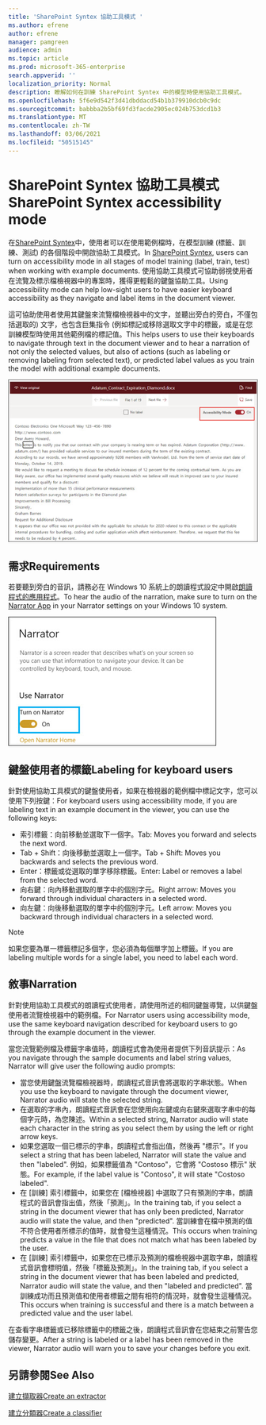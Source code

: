 ```yaml
---
title: 'SharePoint Syntex 協助工具模式 '
ms.author: efrene
author: efrene
manager: pamgreen
audience: admin
ms.topic: article
ms.prod: microsoft-365-enterprise
search.appverid: ''
localization_priority: Normal
description: 瞭解如何在訓練 SharePoint Syntex 中的模型時使用協助工具模式。
ms.openlocfilehash: 5f6e9d542f3d41dbddacd54b1b379910dcb0c9dc
ms.sourcegitcommit: babbba2b5bf69fd3facde2905ec024b753dcd1b3
ms.translationtype: MT
ms.contentlocale: zh-TW
ms.lasthandoff: 03/06/2021
ms.locfileid: "50515145"
---
```

# <a name="sharepoint-syntex-accessibility-mode"></a><span data-ttu-id="b0413-103">SharePoint Syntex 協助工具模式</span><span class="sxs-lookup"><span data-stu-id="b0413-103">SharePoint Syntex accessibility mode</span></span>

<span data-ttu-id="b0413-104">在[SharePoint Syntex](index.md)中，使用者可以在使用範例檔時，在模型訓練 (標籤、訓練、測試) 的各個階段中開啟協助工具模式。</span><span class="sxs-lookup"><span data-stu-id="b0413-104">In [SharePoint Syntex](index.md), users can turn on accessibility mode in all stages of model training (label, train, test) when working with example documents.</span></span> <span data-ttu-id="b0413-105">使用協助工具模式可協助弱視使用者在流覽及標示檔檢視器中的專案時，獲得更輕鬆的鍵盤協助工具。</span><span class="sxs-lookup"><span data-stu-id="b0413-105">Using accessibility mode can help low-sight users to have easier keyboard accessibility as they navigate and label items in the document viewer.</span></span>

<span data-ttu-id="b0413-106">這可協助使用者使用其鍵盤來流覽檔檢視器中的文字，並聽出旁白的旁白，不僅包括選取的) 文字，也包含巨集指令 (例如標記或移除選取文字中的標籤，或是在您訓練模型時使用其他範例檔的標記值。</span><span class="sxs-lookup"><span data-stu-id="b0413-106">This helps users to use their keyboards to navigate through text in the document viewer and to hear a narration of not only the selected values, but also of actions (such as labeling or removing labeling from selected text), or predicted label values as you train the model with additional example documents.</span></span> 


![協助工具模式](../media/content-understanding/accessibility-mode.png)

## <a name="requirements"></a><span data-ttu-id="b0413-108">需求</span><span class="sxs-lookup"><span data-stu-id="b0413-108">Requirements</span></span>

<span data-ttu-id="b0413-109">若要聽到旁白的音訊，請務必在 Windows 10 系統上的朗讀程式設定中開啟[朗讀程式的應用程式](https://support.microsoft.com/windows/complete-guide-to-narrator-e4397a0d-ef4f-b386-d8ae-c172f109bdb1)。</span><span class="sxs-lookup"><span data-stu-id="b0413-109">To hear the audio of the narration, make sure to turn on the [Narrator App](https://support.microsoft.com/windows/complete-guide-to-narrator-e4397a0d-ef4f-b386-d8ae-c172f109bdb1) in your Narrator settings on your Windows 10 system.</span></span>

![開啟朗讀程式](../media/content-understanding/narrator-settings.png)

## <a name="labeling-for-keyboard-users"></a><span data-ttu-id="b0413-111">鍵盤使用者的標籤</span><span class="sxs-lookup"><span data-stu-id="b0413-111">Labeling for keyboard users</span></span>

<span data-ttu-id="b0413-112">針對使用協助工具模式的鍵盤使用者，如果在檢視器的範例檔中標記文字，您可以使用下列按鍵：</span><span class="sxs-lookup"><span data-stu-id="b0413-112">For keyboard users using accessibility mode, if you are labeling text in an example document in the viewer, you can use the following keys:</span></span>

- <span data-ttu-id="b0413-113">索引標籤：向前移動並選取下一個字。</span><span class="sxs-lookup"><span data-stu-id="b0413-113">Tab: Moves you forward and selects the next word.</span></span>
- <span data-ttu-id="b0413-114">Tab + Shift：向後移動並選取上一個字。</span><span class="sxs-lookup"><span data-stu-id="b0413-114">Tab + Shift: Moves you backwards and selects the previous word.</span></span>
- <span data-ttu-id="b0413-115">Enter：標籤或從選取的單字移除標籤。</span><span class="sxs-lookup"><span data-stu-id="b0413-115">Enter: Label or removes a label from the selected word.</span></span>
- <span data-ttu-id="b0413-116">向右鍵：向內移動選取的單字中的個別字元。</span><span class="sxs-lookup"><span data-stu-id="b0413-116">Right arrow: Moves you forward through individual characters in a selected word.</span></span>
- <span data-ttu-id="b0413-117">向左鍵：向後移動選取的單字中的個別字元。</span><span class="sxs-lookup"><span data-stu-id="b0413-117">Left arrow: Moves you backward through individual characters in a selected word.</span></span>

> [!NOTE]
> <span data-ttu-id="b0413-118">如果您要為單一標籤標記多個字，您必須為每個單字加上標籤。</span><span class="sxs-lookup"><span data-stu-id="b0413-118">If you are labeling multiple words for a single label, you need to label each word.</span></span>


## <a name="narration"></a><span data-ttu-id="b0413-119">敘事</span><span class="sxs-lookup"><span data-stu-id="b0413-119">Narration</span></span>

<span data-ttu-id="b0413-120">針對使用協助工具模式的朗讀程式使用者，請使用所述的相同鍵盤導覽，以供鍵盤使用者流覽檢視器中的範例檔。</span><span class="sxs-lookup"><span data-stu-id="b0413-120">For Narrator users using accessibility mode, use the same keyboard navigation described for keyboard users to go through the example document in the viewer.</span></span>

<span data-ttu-id="b0413-121">當您流覽範例檔及標籤字串值時，朗讀程式會為使用者提供下列音訊提示：</span><span class="sxs-lookup"><span data-stu-id="b0413-121">As you navigate through the sample documents and label string values, Narrator will give user the following audio prompts:</span></span>

- <span data-ttu-id="b0413-122">當您使用鍵盤流覽檔檢視器時，朗讀程式音訊會將選取的字串狀態。</span><span class="sxs-lookup"><span data-stu-id="b0413-122">When you use the keyboard to navigate through the document viewer, Narrator audio will state the selected string.</span></span>
- <span data-ttu-id="b0413-123">在選取的字串內，朗讀程式音訊會在您使用向左鍵或向右鍵來選取字串中的每個字元時，為您陳述。</span><span class="sxs-lookup"><span data-stu-id="b0413-123">Within a selected string, Narrator audio will state each character in the string as you select them by using the left or right arrow keys.</span></span>
- <span data-ttu-id="b0413-124">如果您選取一個已標示的字串，朗讀程式會指出值，然後再 "標示"。</span><span class="sxs-lookup"><span data-stu-id="b0413-124">If you select a string that has been labeled, Narrator will state the value and then "labeled".</span></span>  <span data-ttu-id="b0413-125">例如，如果標籤值為 "Contoso"，它會將 "Costoso 標示" 狀態。</span><span class="sxs-lookup"><span data-stu-id="b0413-125">For example, if the label value is "Contoso", it will state "Costoso labeled".</span></span> 
- <span data-ttu-id="b0413-126">在 [訓練] 索引標籤中，如果您在 [檔檢視器] 中選取了只有預測的字串，朗讀程式的音訊會指出值，然後「預測」。</span><span class="sxs-lookup"><span data-stu-id="b0413-126">In the training tab, if you select a string in the document viewer that has only been predicted, Narrator audio will state the value, and then "predicted".</span></span> <span data-ttu-id="b0413-127">當訓練會在檔中預測的值不符合使用者所標示的值時，就會發生這種情況。</span><span class="sxs-lookup"><span data-stu-id="b0413-127">This occurs when training predicts a value in the file that does not match what has been labeled by the user.</span></span>
- <span data-ttu-id="b0413-128">在 [訓練] 索引標籤中，如果您在已標示及預測的檔檢視器中選取字串，朗讀程式音訊會標明值，然後「標籤及預測」。</span><span class="sxs-lookup"><span data-stu-id="b0413-128">In the training tab, if you select a string in the document viewer that has been labeled and predicted, Narrator audio will state the value, and then "labeled and predicted".</span></span> <span data-ttu-id="b0413-129">當訓練成功而且預測值和使用者標籤之間有相符的情況時，就會發生這種情況。</span><span class="sxs-lookup"><span data-stu-id="b0413-129">This occurs when training is successful and there is a match between a predicted value and the user label.</span></span>



<span data-ttu-id="b0413-130">在查看字串標籤或已移除標籤中的標籤之後，朗讀程式音訊會在您結束之前警告您儲存變更。</span><span class="sxs-lookup"><span data-stu-id="b0413-130">After a string is labeled or a label has been removed in the viewer, Narrator audio will warn you to save your changes before you exit.</span></span>

## <a name="see-also"></a><span data-ttu-id="b0413-131">另請參閱</span><span class="sxs-lookup"><span data-stu-id="b0413-131">See Also</span></span>

[<span data-ttu-id="b0413-132">建立擷取器</span><span class="sxs-lookup"><span data-stu-id="b0413-132">Create an extractor</span></span>](create-an-extractor.md)</br>

[<span data-ttu-id="b0413-133">建立分類器</span><span class="sxs-lookup"><span data-stu-id="b0413-133">Create a classifier</span></span>](create-a-classifier.md)</br>










 


  
  



